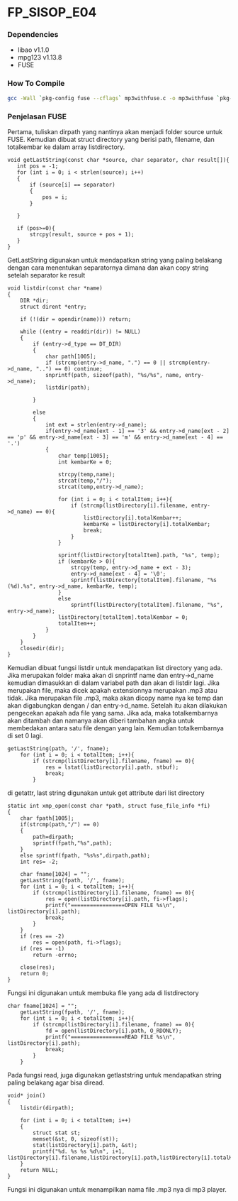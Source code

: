 # FP_SISOP_E04

### Dependencies
- libao v1.1.0
- mpg123 v1.13.8
- FUSE

### How To Compile
``` bash
gcc -Wall `pkg-config fuse --cflags` mp3withfuse.c -o mp3withfuse `pkg-config fuse --libs` -lmpg123 -lao -pthread
```

### Penjelasan FUSE
  Pertama, tuliskan dirpath yang nantinya akan menjadi folder source untuk FUSE. Kemudian dibuat struct directory yang berisi path, filename, dan totalkembar ke dalam array listdirectory. 
  
 ```
 void getLastString(const char *source, char separator, char result[]){
	int pos = -1;
	for (int i = 0; i < strlen(source); i++)
	{
		if (source[i] == separator)
		{
			pos = i;
		}
		
	}

	if (pos>=0){
		strcpy(result, source + pos + 1);
	}
}
 ```
  
GetLastString digunakan untuk mendapatkan string yang paling belakang dengan cara menentukan separatornya dimana dan akan copy string setelah separator ke result
  
```  
void listdir(const char *name)
{
    DIR *dir;
    struct dirent *entry;

    if (!(dir = opendir(name))) return;

    while ((entry = readdir(dir)) != NULL) 
	{
        if (entry->d_type == DT_DIR) 
		{
            char path[1005];
            if (strcmp(entry->d_name, ".") == 0 || strcmp(entry->d_name, "..") == 0) continue;
            snprintf(path, sizeof(path), "%s/%s", name, entry->d_name);
            listdir(path);

        }

		else 
		{
            int ext = strlen(entry->d_name);
            if(entry->d_name[ext - 1] == '3' && entry->d_name[ext - 2] == 'p' && entry->d_name[ext - 3] == 'm' && entry->d_name[ext - 4] == '.')
			{        
                char temp[1005];
				int kembarKe = 0;
                
                strcpy(temp,name);
                strcat(temp,"/");
                strcat(temp,entry->d_name);

				for (int i = 0; i < totalItem; i++){
					if (strcmp(listDirectory[i].filename, entry->d_name) == 0){
						listDirectory[i].totalKembar++;
						kembarKe = listDirectory[i].totalKembar;
						break;
					}
				}
				
				sprintf(listDirectory[totalItem].path, "%s", temp);
				if (kembarKe > 0){
					strcpy(temp, entry->d_name + ext - 3);
					entry->d_name[ext - 4] = '\0';
					sprintf(listDirectory[totalItem].filename, "%s (%d).%s", entry->d_name, kembarKe, temp);
				}
				else
					sprintf(listDirectory[totalItem].filename, "%s", entry->d_name);
				listDirectory[totalItem].totalKembar = 0;
				totalItem++;
            }
        }
    }
    closedir(dir);
}
```

Kemudian dibuat fungsi listdir untuk mendapatkan list directory yang ada. Jika merupakan folder maka akan di snprintf name dan entry->d_name kemudian dimasukkan di dalam variabel path dan akan di listdir lagi. Jika merupakan file, maka dicek apakah extensionnya merupakan .mp3 atau tidak. Jika merupakan file .mp3, maka akan dicopy name nya ke temp dan akan digabungkan dengan / dan entry->d_name. Setelah itu akan dilakukan pengecekan apakah ada file yang sama. Jika ada, maka totalkembarnya akan ditambah dan namanya akan diberi tambahan angka untuk membedakan antara satu file dengan yang lain. Kemudian totalkembarnya di set 0 lagi.

```
getLastString(path, '/', fname);
	for (int i = 0; i < totalItem; i++){
		if (strcmp(listDirectory[i].filename, fname) == 0){
			res = lstat(listDirectory[i].path, stbuf);
			break;
		}
```
di getattr, last string digunakan untuk get attribute dari list directory

```
static int xmp_open(const char *path, struct fuse_file_info *fi)
{
  	char fpath[1005];
	if(strcmp(path,"/") == 0)
	{
		path=dirpath;
		sprintf(fpath,"%s",path);
	}
	else sprintf(fpath, "%s%s",dirpath,path);
	int res= -2;

	char fname[1024] = "";
	getLastString(fpath, '/', fname);
	for (int i = 0; i < totalItem; i++){
		if (strcmp(listDirectory[i].filename, fname) == 0){
			res = open(listDirectory[i].path, fi->flags);
			printf("=================OPEN FILE %s\n", listDirectory[i].path);
			break;
		}
	}
	if (res == -2)
		res = open(path, fi->flags);
	if (res == -1)
		return -errno;

	close(res);
	return 0;
}
```
Fungsi ini digunakan untuk membuka file yang ada di listdirectory

```
char fname[1024] = "";
	getLastString(fpath, '/', fname);
	for (int i = 0; i < totalItem; i++){
		if (strcmp(listDirectory[i].filename, fname) == 0){
			fd = open(listDirectory[i].path, O_RDONLY);
			printf("=================READ FILE %s\n", listDirectory[i].path);
			break;
		}
	}
```
Pada fungsi read, juga digunakan getlaststring untuk mendapatkan string paling belakang agar bisa diread.

```
void* join()
{	
	listdir(dirpath);

	for (int i = 0; i < totalItem; i++)
	{
		struct stat st;
		memset(&st, 0, sizeof(st));
		stat(listDirectory[i].path, &st);
		printf("%d. %s %s %d\n", i+1, listDirectory[i].filename,listDirectory[i].path,listDirectory[i].totalKembar);
	}
 	return NULL;
}
```
Fungsi ini digunakan untuk menampilkan nama file .mp3 nya di mp3 player.


